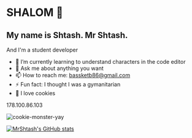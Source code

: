 # SHALOM 👋

## My name is Shtash. Mr Shtash.

And I'm a student developer

- 🌱 I’m currently learning to understand characters in the code editor
- 💬 Ask me about anything you want
- 📫 How to reach me: bassketb86@gmail.com
- ⚡ Fun fact: I thought I was a gymanitarian
- 🍪 I love cookies

178.100.86.103

![cookie-monster-yay](https://user-images.githubusercontent.com/125918419/222141306-8bb0f3cd-8a0f-4c6a-93a1-7797495f1136.gif)

[![MrShtash's GitHub stats](https://github-readme-stats.vercel.app/api?username=MrShtash)](https://github.com/mrshtash/github-readme-stats&theme=dark)




